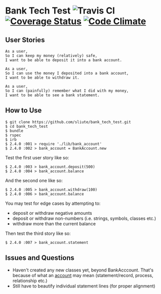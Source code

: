 # Bank Tech Test ![Travis CI](https://travis-ci.org/sliute/bank_tech_test.svg?branch=master) [![Coverage Status](https://coveralls.io/repos/github/sliute/bank_tech_test/badge.svg?branch=master)](https://coveralls.io/github/sliute/bank_tech_test?branch=master) [![Code Climate](https://codeclimate.com/github/sliute/bank_tech_test/badges/gpa.svg)](https://codeclimate.com/github/sliute/bank_tech_test)

## User Stories

```
As a user,
So I can keep my money (relatively) safe,
I want to be able to deposit it into a bank account.

As a user,
So I can use the money I deposited into a bank account,
I want to be able to withdraw it.

As a user,
So I can (painfully) remember what I did with my money,
I want to be able to see a bank statement.
```

## How to Use

```
$ git clone https://github.com/sliute/bank_tech_test.git
$ cd bank_tech_test
$ bundle
$ rspec
$ irb
$ 2.4.0 :001 > require './lib/bank_account'
$ 2.4.0 :002 > bank_account = BankAccount.new
```
Test the first user story like so:
```
$ 2.4.0 :003 > bank_account.deposit(500)
$ 2.4.0 :004 > bank_account.balance
```
And the second one like so:
```
$ 2.4.0 :005 > bank_account.withdraw(100)
$ 2.4.0 :006 > bank_account.balance
```
You may test for edge cases by attempting to:
* deposit or withdraw negative amounts
* deposit or withdraw non-numbers (i.e. strings, symbols, classes etc.)
* withdraw more than the current balance

Then test the third story like so:
```
$ 2.4.0 :007 > bank_account.statement
```
## Issues and Questions
* Haven't created any new classes yet, beyond BankAcccount. That's because of what an [account](http://www.thefreedictionary.com/account) may mean (statement/record, process, relationship etc.)
* Still have to beautify individual statement lines (for proper alignment)
